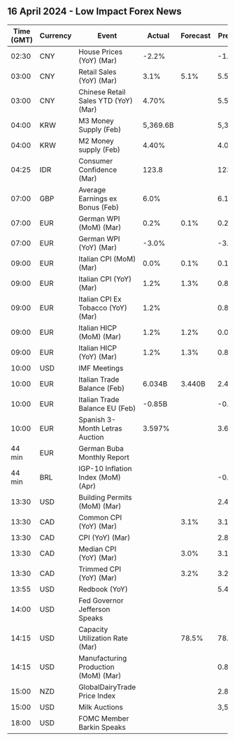 ## 16 April 2024 - Low Impact Forex News

| Time (GMT) | Currency | Event | Actual | Forecast | Previous |
|------|----------|-------|--------|----------|----------|
| 02:30 | CNY | House Prices (YoY) (Mar) | -2.2% |  | -1.4% |
| 03:00 | CNY | Retail Sales (YoY) (Mar) | 3.1% | 5.1% | 5.5% |
| 03:00 | CNY | Chinese Retail Sales YTD (YoY) (Mar) | 4.70% |  | 5.50% |
| 04:00 | KRW | M3 Money Supply (Feb) | 5,369.6B |  | 5,349.9B |
| 04:00 | KRW | M2 Money supply (Feb) | 4.40% |  | 4.00% |
| 04:25 | IDR | Consumer Confidence (Mar) | 123.8 |  | 123.1 |
| 07:00 | GBP | Average Earnings ex Bonus (Feb) | 6.0% |  | 6.1% |
| 07:00 | EUR | German WPI (MoM) (Mar) | 0.2% | 0.1% | 0.2% |
| 07:00 | EUR | German WPI (YoY) (Mar) | -3.0% |  | -3.0% |
| 09:00 | EUR | Italian CPI (MoM) (Mar) | 0.0% | 0.1% | 0.1% |
| 09:00 | EUR | Italian CPI (YoY) (Mar) | 1.2% | 1.3% | 0.8% |
| 09:00 | EUR | Italian CPI Ex Tobacco (YoY) (Mar) | 1.2% |  | 0.8% |
| 09:00 | EUR | Italian HICP (MoM) (Mar) | 1.2% | 1.2% | 0.0% |
| 09:00 | EUR | Italian HICP (YoY) (Mar) | 1.2% | 1.3% | 0.8% |
| 10:00 | USD | IMF Meetings |  |  |  |
| 10:00 | EUR | Italian Trade Balance (Feb) | 6.034B | 3.440B | 2.495B |
| 10:00 | EUR | Italian Trade Balance EU (Feb) | -0.85B |  | -0.54B |
| 10:00 | EUR | Spanish 3-Month Letras Auction | 3.597% |  | 3.626% |
| 44 min | EUR | German Buba Monthly Report |  |  |  |
| 44 min | BRL | IGP-10 Inflation Index (MoM) (Apr) |  |  | -0.2% |
| 13:30 | USD | Building Permits (MoM) (Mar) |  |  | 2.4% |
| 13:30 | CAD | Common CPI (YoY) (Mar) |  | 3.1% | 3.1% |
| 13:30 | CAD | CPI (YoY) (Mar) |  |  | 2.8% |
| 13:30 | CAD | Median CPI (YoY) (Mar) |  | 3.0% | 3.1% |
| 13:30 | CAD | Trimmed CPI (YoY) (Mar) |  | 3.2% | 3.2% |
| 13:55 | USD | Redbook (YoY) |  |  | 5.4% |
| 14:00 | USD | Fed Governor Jefferson Speaks |  |  |  |
| 14:15 | USD | Capacity Utilization Rate (Mar) |  | 78.5% | 78.3% |
| 14:15 | USD | Manufacturing Production (MoM) (Mar) |  |  | 0.8% |
| 15:00 | NZD | GlobalDairyTrade Price Index |  |  | 2.8% |
| 15:00 | USD | Milk Auctions |  |  | 3,558.0 |
| 18:00 | USD | FOMC Member Barkin Speaks |  |  |  |
